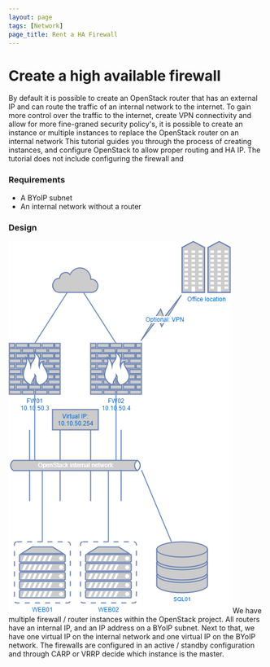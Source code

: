 ```yaml
---
layout: page
tags: [Network]
page_title: Rent a HA Firewall
---
```


# Create a high available firewall

By default it is possible to create an OpenStack router that has an external IP and can route the traffic of an internal network to the internet.
To gain more control over the traffic to the internet, create VPN connectivity and allow for more fine-graned security policy's, 
it is possible to create an instance or multiple instances to replace the OpenStack router on an internal network 
This tutorial guides you through the process of creating instances, and configure OpenStack to allow proper routing and HA IP.
The tutorial does not include configuring the firewall and  

### Requirements
* A BYoIP subnet
* An internal network without a router 

### Design
![Design](/assets/images/2023-12-20-create-ha-firewall/ha_fw_design.png)
We have multiple firewall / router instances within the OpenStack project. 
All routers have an internal IP, and an IP address on a BYoIP subnet. 
Next to that, we have one virtual IP on the internal network and one virtual IP on the BYoIP network. 
The firewalls are configured in an active / standby configuration and through CARP or VRRP decide which instance is the master. 

